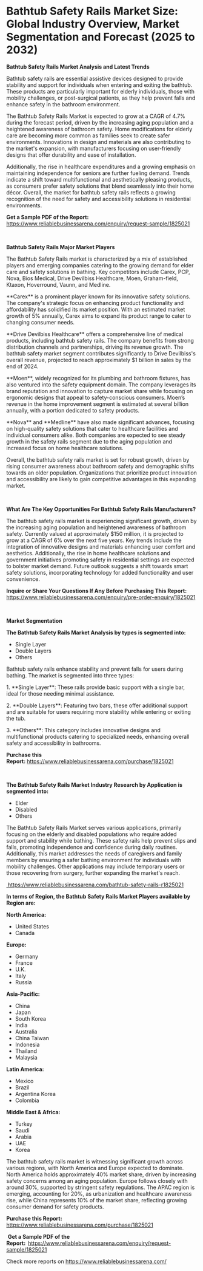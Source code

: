 <p><h1>Bathtub Safety Rails Market Size: Global Industry Overview, Market Segmentation and Forecast (2025 to 2032)</h1></p><p><strong>Bathtub Safety Rails Market Analysis and Latest Trends</strong></p>
<p><p>Bathtub safety rails are essential assistive devices designed to provide stability and support for individuals when entering and exiting the bathtub. These products are particularly important for elderly individuals, those with mobility challenges, or post-surgical patients, as they help prevent falls and enhance safety in the bathroom environment.</p><p>The Bathtub Safety Rails Market is expected to grow at a CAGR of 4.7% during the forecast period, driven by the increasing aging population and a heightened awareness of bathroom safety. Home modifications for elderly care are becoming more common as families seek to create safer environments. Innovations in design and materials are also contributing to the market's expansion, with manufacturers focusing on user-friendly designs that offer durability and ease of installation. </p><p>Additionally, the rise in healthcare expenditures and a growing emphasis on maintaining independence for seniors are further fueling demand. Trends indicate a shift toward multifunctional and aesthetically pleasing products, as consumers prefer safety solutions that blend seamlessly into their home décor. Overall, the market for bathtub safety rails reflects a growing recognition of the need for safety and accessibility solutions in residential environments.</p></p>
<p><strong>Get a Sample PDF of the Report:&nbsp;</strong> <a href="https://www.reliablebusinessarena.com/enquiry/request-sample/1825021?utm_campaign=1871&utm_medium=2&utm_source=Github&utm_content=ia&utm_term=07022025&utm_id=bathtub-safety-rails">https://www.reliablebusinessarena.com/enquiry/request-sample/1825021</a></p>
<p>&nbsp;</p>
<p><strong>Bathtub Safety Rails Major Market Players</strong></p>
<p><p>The Bathtub Safety Rails market is characterized by a mix of established players and emerging companies catering to the growing demand for elder care and safety solutions in bathing. Key competitors include Carex, PCP, Nova, Bios Medical, Drive Devilbiss Healthcare, Moen, Graham-field, Ktaxon, Hoverround, Vaunn, and Medline.</p><p>**Carex** is a prominent player known for its innovative safety solutions. The company's strategic focus on enhancing product functionality and affordability has solidified its market position. With an estimated market growth of 5% annually, Carex aims to expand its product range to cater to changing consumer needs.</p><p>**Drive Devilbiss Healthcare** offers a comprehensive line of medical products, including bathtub safety rails. The company benefits from strong distribution channels and partnerships, driving its revenue growth. The bathtub safety market segment contributes significantly to Drive Devilbiss's overall revenue, projected to reach approximately $1 billion in sales by the end of 2024.</p><p>**Moen**, widely recognized for its plumbing and bathroom fixtures, has also ventured into the safety equipment domain. The company leverages its brand reputation and innovation to capture market share while focusing on ergonomic designs that appeal to safety-conscious consumers. Moen’s revenue in the home improvement segment is estimated at several billion annually, with a portion dedicated to safety products.</p><p>**Nova** and **Medline** have also made significant advances, focusing on high-quality safety solutions that cater to healthcare facilities and individual consumers alike. Both companies are expected to see steady growth in the safety rails segment due to the aging population and increased focus on home healthcare solutions.</p><p>Overall, the bathtub safety rails market is set for robust growth, driven by rising consumer awareness about bathroom safety and demographic shifts towards an older population. Organizations that prioritize product innovation and accessibility are likely to gain competitive advantages in this expanding market.</p></p>
<p>&nbsp;</p>
<p><strong>What Are The Key Opportunities For Bathtub Safety Rails Manufacturers?</strong></p>
<p><p>The bathtub safety rails market is experiencing significant growth, driven by the increasing aging population and heightened awareness of bathroom safety. Currently valued at approximately $150 million, it is projected to grow at a CAGR of 6% over the next five years. Key trends include the integration of innovative designs and materials enhancing user comfort and aesthetics. Additionally, the rise in home healthcare solutions and government initiatives promoting safety in residential settings are expected to bolster market demand. Future outlook suggests a shift towards smart safety solutions, incorporating technology for added functionality and user convenience.</p></p>
<p><strong>Inquire or Share Your Questions If Any Before Purchasing This Report:</strong> <a href="https://www.reliablebusinessarena.com/enquiry/pre-order-enquiry/1825021?utm_campaign=1871&utm_medium=2&utm_source=Github&utm_content=ia&utm_term=07022025&utm_id=bathtub-safety-rails">https://www.reliablebusinessarena.com/enquiry/pre-order-enquiry/1825021</a></p>
<p>&nbsp;</p>
<p><strong>Market Segmentation</strong></p>
<p><strong>The Bathtub Safety Rails Market Analysis by types is segmented into:</strong></p>
<p><ul><li>Single Layer</li><li>Double Layers</li><li>Others</li></ul></p>
<p><p>Bathtub safety rails enhance stability and prevent falls for users during bathing. The market is segmented into three types: </p><p>1. **Single Layer**: These rails provide basic support with a single bar, ideal for those needing minimal assistance. </p><p>2. **Double Layers**: Featuring two bars, these offer additional support and are suitable for users requiring more stability while entering or exiting the tub. </p><p>3. **Others**: This category includes innovative designs and multifunctional products catering to specialized needs, enhancing overall safety and accessibility in bathrooms.</p></p>
<p><strong>Purchase this Report:&nbsp;</strong><a href="https://www.reliablebusinessarena.com/purchase/1825021?utm_campaign=1871&utm_medium=2&utm_source=Github&utm_content=ia&utm_term=07022025&utm_id=bathtub-safety-rails">https://www.reliablebusinessarena.com/purchase/1825021</a></p>
<p>&nbsp;</p>
<p><strong>The Bathtub Safety Rails Market Industry Research by Application is segmented into:</strong></p>
<p><ul><li>Elder</li><li>Disabled</li><li>Others</li></ul></p>
<p><p>The Bathtub Safety Rails Market serves various applications, primarily focusing on the elderly and disabled populations who require added support and stability while bathing. These safety rails help prevent slips and falls, promoting independence and confidence during daily routines. Additionally, this market addresses the needs of caregivers and family members by ensuring a safer bathing environment for individuals with mobility challenges. Other applications may include temporary users or those recovering from surgery, further expanding the market's reach.</p></p>
<p><a href="https://www.reliablebusinessarena.com/bathtub-safety-rails-r1825021?utm_campaign=1871&utm_medium=2&utm_source=Github&utm_content=ia&utm_term=07022025&utm_id=bathtub-safety-rails">&nbsp;https://www.reliablebusinessarena.com/bathtub-safety-rails-r1825021</a></p>
<p><strong>In terms of Region, the Bathtub Safety Rails Market Players available by Region are:</strong></p>
<p>
    <p> <strong> North America: </strong>
        <ul>
            <li>United States</li>
            <li>Canada</li>
        </ul>
        </p> 
    <p> <strong> Europe: </strong>
        <ul>
            <li>Germany</li>
            <li>France</li>
            <li>U.K.</li>
            <li>Italy</li>
            <li>Russia</li>
        </ul>
        </p> 
    <p> <strong> Asia-Pacific: </strong>
        <ul>
            <li>China</li>
            <li>Japan</li>
            <li>South Korea</li>
            <li>India</li>
            <li>Australia</li>
            <li>China Taiwan</li>
            <li>Indonesia</li>
            <li>Thailand</li>
            <li>Malaysia</li>
        </ul>
        </p> 
    <p> <strong> Latin America: </strong>
        <ul>
            <li>Mexico</li>
            <li>Brazil</li>
            <li>Argentina Korea</li>
            <li>Colombia</li>
        </ul>
        </p> 
    <p> <strong> Middle East & Africa: </strong>
        <ul>
            <li>Turkey</li>
            <li>Saudi</li>
            <li>Arabia</li>
            <li>UAE</li>
            <li>Korea</li>
        </ul>
    </p>
    </p>
<p><p>The bathtub safety rails market is witnessing significant growth across various regions, with North America and Europe expected to dominate. North America holds approximately 40% market share, driven by increasing safety concerns among an aging population. Europe follows closely with around 30%, supported by stringent safety regulations. The APAC region is emerging, accounting for 20%, as urbanization and healthcare awareness rise, while China represents 10% of the market share, reflecting growing consumer demand for safety products.</p></p>
<p><strong>Purchase this Report: </strong><a href="https://www.reliablebusinessarena.com/purchase/1825021?utm_campaign=1871&utm_medium=2&utm_source=Github&utm_content=ia&utm_term=07022025&utm_id=bathtub-safety-rails">https://www.reliablebusinessarena.com/purchase/1825021</a></p>
<p>&nbsp;<strong>Get a Sample PDF of the Report:&nbsp;&nbsp;</strong><a href="https://www.reliablebusinessarena.com/enquiry/request-sample/1825021?utm_campaign=1871&utm_medium=2&utm_source=Github&utm_content=ia&utm_term=07022025&utm_id=bathtub-safety-rails">https://www.reliablebusinessarena.com/enquiry/request-sample/1825021</a></p>
<p><strong></strong></p>
<p>Check more reports on <a href="https://www.reliablebusinessarena.com/?utm_campaign=1871&utm_medium=2&utm_source=Github&utm_content=ia&utm_term=07022025&utm_id=bathtub-safety-rails">https://www.reliablebusinessarena.com/</a></p>